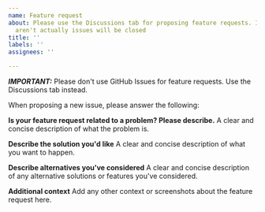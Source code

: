 ```yaml
---
name: Feature request
about: Please use the Discussions tab for proposing feature requests. Issues that
  aren't actually issues will be closed
title: ''
labels: ''
assignees: ''

---
```


***IMPORTANT:*** Please don't use GitHub Issues for feature requests. Use the Discussions tab instead. 

When proposing a new issue, please answer the following:

**Is your feature request related to a problem? Please describe.**
A clear and concise description of what the problem is.

**Describe the solution you'd like**
A clear and concise description of what you want to happen.

**Describe alternatives you've considered**
A clear and concise description of any alternative solutions or features you've considered.

**Additional context**
Add any other context or screenshots about the feature request here.
